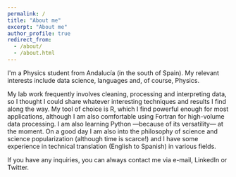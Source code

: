 ```yaml
---
permalink: /
title: "About me"
excerpt: "About me"
author_profile: true
redirect_from: 
  - /about/
  - /about.html
---
```


I'm a Physics student from Andalucía (in the south of Spain). My relevant interests include data science, languages and, of course, Physics.

My lab work frequently involves cleaning, processing and interpreting data, so I thought I could share whatever interesting techniques and results I find along the way. My tool of choice is R, which I find powerful enough for most applications, although I am also comfortable using Fortran for high-volume data processing. I am also learning Python —because of its versatility— at the moment. On a good day I am also into the philosophy of science and science popularization (although time is scarce!) and I have some experience in technical translation (English to Spanish) in various fields.

If you have any inquiries, you can always contact me via e-mail, LinkedIn or Twitter.
